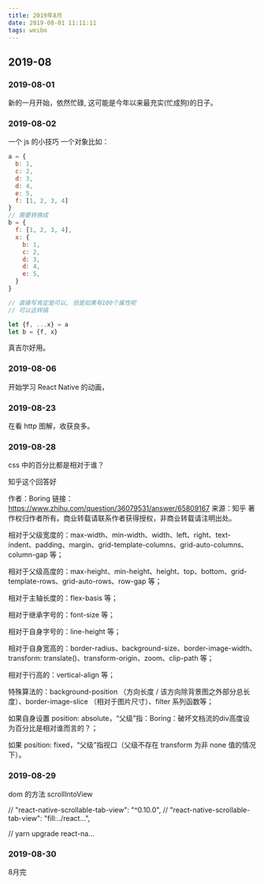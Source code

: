 ```yaml
---
title: 2019年8月
date: 2019-08-01 11:11:11
tags: weibo
---
```


## 2019-08

### 2019-08-01
新的一月开始，依然忙碌, 这可能是今年以来最充实(忙成狗)的日子。

### 2019-08-02
一个 js 的小技巧
一个对象比如：

```js
a = {
  b: 1,
  c: 2,
  d: 3,
  d: 4,
  e: 5,
  f: [1, 2, 3, 4]
}
// 需要转换成
b = {
  f: [1, 2, 3, 4],
  x: {
    b: 1,
    c: 2,
    d: 3,
    d: 4,
    e: 5,
  }
}

// 直接写肯定是可以, 但是如果有100个属性呢
// 可以这样搞

let {f, ...x} = a
let b = {f, x}
```

真吉尔好用。


### 2019-08-06
开始学习 React Native 的动画，


### 2019-08-23
在看 http 图解，收获良多。

### 2019-08-28
css 中的百分比都是相对于谁？

知乎这个回答好

作者：Boring
链接：https://www.zhihu.com/question/36079531/answer/65809167
来源：知乎
著作权归作者所有。商业转载请联系作者获得授权，非商业转载请注明出处。

相对于父级宽度的：max-width、min-width、width、left、right、text-indent、padding、margin、grid-template-columns、grid-auto-columns、column-gap 等；

相对于父级高度的：max-height、min-height、height、top、bottom、grid-template-rows、grid-auto-rows、row-gap 等；

相对于主轴长度的：flex-basis 等；

相对于继承字号的：font-size 等；

相对于自身字号的：line-height 等；

相对于自身宽高的：border-radius、background-size、border-image-width、transform: translate()、transform-origin、zoom、clip-path 等；

相对于行高的：vertical-align 等；

特殊算法的：background-position （方向长度 / 该方向除背景图之外部分总长度）、border-image-slice （相对于图片尺寸）、filter 系列函数等；

如果自身设置 position: absolute，“父级”指：Boring：破坏文档流的div高度设为百分比是相对谁而言的？；

如果 position: fixed，“父级”指视口（父级不存在 transform 为非 none 值的情况下）。


### 2019-08-29

dom 的方法 scrollIntoView

// "react-native-scrollable-tab-view": "^0.10.0",
// "react-native-scrollable-tab-view": "fill:../react...",

// yarn upgrade react-na...


### 2019-08-30

8月完
